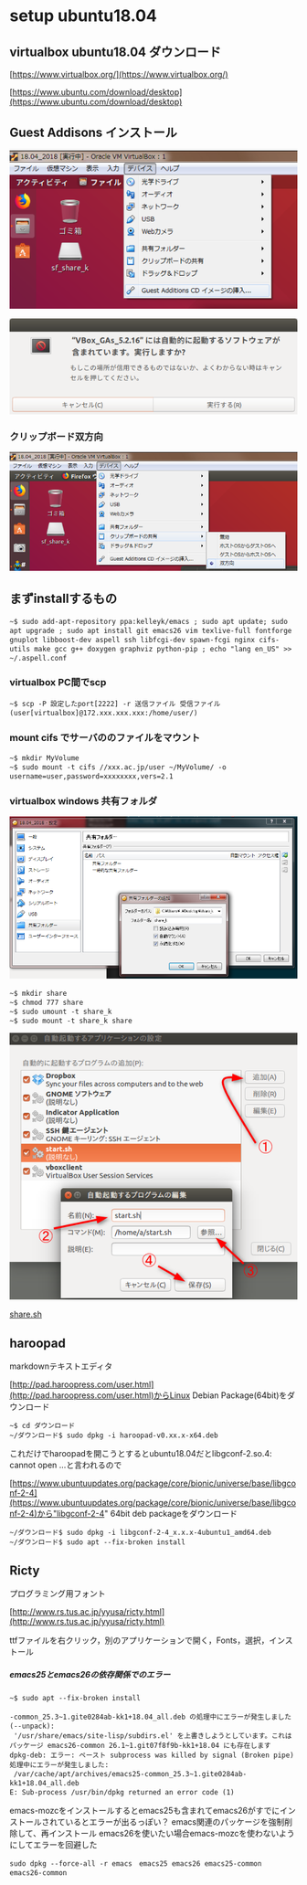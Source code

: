 # setup ubuntu18.04

## virtualbox ubuntu18.04 ダウンロード


[https://www.virtualbox.org/](https://www.virtualbox.org/)

[https://www.ubuntu.com/download/desktop](https://www.ubuntu.com/download/desktop)

## Guest Addisons インストール

![guest1.png](https://github.com/ntyaan/setup_ubuntu18.04/blob/image/image/guest1.png)

![guest2.png](https://github.com/ntyaan/setup_ubuntu18.04/blob/image/image/guest2.png)

### クリップボード双方向

![share.png](https://github.com/ntyaan/setup_ubuntu18.04/blob/image/image/clip.png)

## まずinstallするもの

```
~$ sudo add-apt-repository ppa:kelleyk/emacs ; sudo apt update; sudo apt upgrade ; sudo apt install git emacs26 vim texlive-full fontforge gnuplot libboost-dev aspell ssh libfcgi-dev spawn-fcgi nginx cifs-utils make gcc g++ doxygen graphviz python-pip ; echo "lang en_US" >> ~/.aspell.conf
```

### virtualbox PC間でscp

```
~$ scp -P 設定したport[2222] -r 送信ファイル 受信ファイル(user[virtualbox]@172.xxx.xxx.xxx:/home/user/)
```

### mount cifs でサーバののファイルをマウント

```
~$ mkdir MyVolume
~$ sudo mount -t cifs //xxx.ac.jp/user ~/MyVolume/ -o username=user,password=xxxxxxxx,vers=2.1
```

### virtualbox windows 共有フォルダ

![share.png](https://github.com/ntyaan/setup_ubuntu18.04/blob/image/image/share.png)

```
~$ mkdir share
~$ chmod 777 share
~$ sudo umount -t share_k
~$ sudo mount -t share_k share
```

![share.png](https://github.com/ntyaan/setup_ubuntu18.04/blob/image/image/auto.png)

[share.sh](https://github.com/ntyaan/setup_ubuntu18.04/blob/master/share.sh)

## haroopad

markdownテキストエディタ

[http://pad.haroopress.com/user.html](http://pad.haroopress.com/user.html)からLinux Debian Package(64bit)をダウンロード

```
~$ cd ダウンロード
~/ダウンロード$ sudo dpkg -i haroopad-v0.xx.x-x64.deb
```

これだけでharoopadを開こうとするとubuntu18.04だとlibgconf-2.so.4: cannot open ...と言われるので

[https://www.ubuntuupdates.org/package/core/bionic/universe/base/libgconf-2-4](https://www.ubuntuupdates.org/package/core/bionic/universe/base/libgconf-2-4)から"libgconf-2-4" 64bit deb packageをダウンロード

```
~/ダウンロード$ sudo dpkg -i libgconf-2-4_x.x.x-4ubuntu1_amd64.deb 
~/ダウンロード$ sudo apt --fix-broken install
```

## Ricty

プログラミング用フォント

[http://www.rs.tus.ac.jp/yyusa/ricty.html](http://www.rs.tus.ac.jp/yyusa/ricty.html)

ttfファイルを右クリック，別のアプリケーションで開く，Fonts，選択，インストール


##### emacs25とemacs26の依存関係でのエラー

```
~$ sudo apt --fix-broken install

-common_25.3~1.gite0284ab-kk1+18.04_all.deb の処理中にエラーが発生しました (--unpack):
 '/usr/share/emacs/site-lisp/subdirs.el' を上書きしようとしています。これはパッケージ emacs26-common 26.1~1.git07f8f9b-kk1+18.04 にも存在します
dpkg-deb: エラー: ペースト subprocess was killed by signal (Broken pipe)
処理中にエラーが発生しました:
 /var/cache/apt/archives/emacs25-common_25.3~1.gite0284ab-kk1+18.04_all.deb
E: Sub-process /usr/bin/dpkg returned an error code (1)
```
emacs-mozcをインストールするとemacs25も含まれてemacs26がすでにインストールされているとエラーが出るっぽい？
emacs関連のパッケージを強制削除して、再インストール
emacs26を使いたい場合emacs-mozcを使わないようにしてエラーを回避した

```
sudo dpkg --force-all -r emacs　emacs25 emacs26 emacs25-common emacs26-common
```
